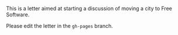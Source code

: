 This is a letter aimed at starting a discussion of moving a city to Free Software.

Please edit the letter in the `gh-pages` branch.
